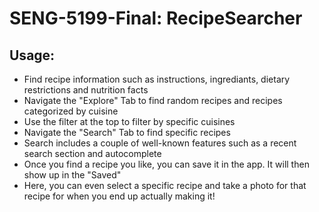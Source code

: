 # SENG-5199-Final: RecipeSearcher

## Usage:
- Find recipe information such as instructions, ingrediants, dietary restrictions and nutrition facts
- Navigate the "Explore" Tab to find random recipes and recipes categorized by cuisine
- Use the filter at the top to filter by specific cuisines
- Navigate the "Search" Tab to find specific recipes
- Search includes a couple of well-known features such as a recent search section and autocomplete
- Once you find a recipe you like, you can save it in the app. It will then show up in the "Saved"
- Here, you can even select a specific recipe and take a photo for that recipe for when you end up actually making it!
